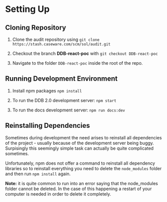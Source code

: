# Setting Up

## Cloning Repository

1. Clone the audit repository using `git clone https://stash.caseware.com/scm/sol/audit.git`

2. Checkout the branch **DDB-react-poc** with `git checkout DDB-react-poc`

3. Navigate to the folder `DDB-react-poc` inside the root of the repo.




## Running Development Environment

1. Install npm packages `npm install`

2. To run the DDB 2.0 development server: `npm start`

3. To run the docs development server: `npm run docs:dev`


## Reinstalling Dependencies

Sometimes during development the need arises to reinstall all dependencies of the project - usually because of the development server being buggy. Surpisingly this seemingly simple task can actually be quite complicated sometimes.

Unfortunately, npm does not offer a command to reinstall all dependency libraries so to reinstall everything you need to delete the `node_modules` folder and then run `npm install` again.

**Note:** it is quite common to run into an error saying that the node_modules folder cannot be deleted. In the case of this happening a restart of your computer is needed in order to delete it completely.
